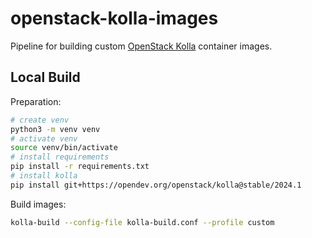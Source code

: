 # openstack-kolla-images

Pipeline for building custom [OpenStack Kolla](https://docs.openstack.org/kolla/latest/index.html) container images.

## Local Build

Preparation:
```sh
# create venv
python3 -m venv venv
# activate venv
source venv/bin/activate
# install requirements
pip install -r requirements.txt
# install kolla
pip install git+https://opendev.org/openstack/kolla@stable/2024.1
```

Build images:
```sh
kolla-build --config-file kolla-build.conf --profile custom
```
